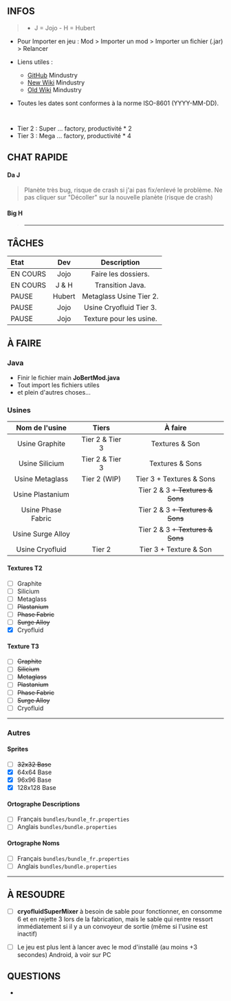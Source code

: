## INFOS

> - J = Jojo - H = Hubert


- Pour Importer en jeu : Mod > Importer un mod > Importer un fichier (.jar) > Relancer

- Liens utiles :
  - [GitHub](https://github.com/Anuken/Mindustry) Mindustry
  - [New Wiki](https://mindustrygame.github.io/wiki/) Mindustry
  - [Old Wiki](https://mindustrygame.github.io/docs/index.html) Mindustry

- Toutes les dates sont conformes à la norme ISO-8601 (YYYY-MM-DD).

``` ```
- Tier 2 : Super ... factory, productivité * 2
- Tier 3 : Mega ... factory, productivité * 4


## CHAT RAPIDE

#### Da J
> Planète très bug, risque de crash si j'ai pas fix/enlevé le problème. Ne pas cliquer sur "Décoller" sur la nouvelle planète (risque de crash)


#### Big H
> ***


## TÂCHES 


| Etat| Dev | Description |
|:-|:-:|:-:|
| EN COURS | Jojo | Faire les dossiers. |
| EN COURS| J & H | Transition Java. |
| PAUSE | Hubert | Metaglass Usine Tier 2. |
| PAUSE | Jojo | Usine Cryofluid Tier 3. |
| PAUSE | Jojo | Texture pour les usine. |


## À FAIRE


### Java

- Finir le fichier main **JoBertMod.java**
- Tout import les fichiers utiles
- et plein d'autres choses...

### Usines

| Nom de l'usine | Tiers | À faire |
| :-:| :-:| :-:|
| Usine Graphite | Tier 2 & Tier 3 | Textures & Son |
| Usine Silicium| Tier 2 & Tier 3 | Textures & Sons |
| Usine Metaglass | Tier 2 (WIP) | Tier 3 + Textures & Sons |
| Usine Plastanium |  | Tier 2 & 3 ~~+ Textures & Sons~~ |
| Usine Phase Fabric |  | Tier 2 & 3 ~~+ Textures & Sons~~ |
| Usine Surge Alloy |  | Tier 2 & 3 ~~+ Textures & Sons~~ |
| Usine Cryofluid | Tier 2 | Tier 3 + Texture & Son |

#### Textures T2
  - [ ] Graphite
  - [ ] Silicium 
  - [ ] Metaglass
  - [ ] ~~Plastanium~~
  - [ ] ~~Phase Fabric~~
  - [ ] ~~Surge Alloy~~
  - [X] Cryofluid

#### Texture T3
  - [ ] ~~Graphite~~
  - [ ] ~~Silicium~~
  - [ ] ~~Metaglass~~
  - [ ] ~~Plastanium~~
  - [ ] ~~Phase Fabric~~
  - [ ] ~~Surge Alloy~~
  - [ ] Cryofluid

- - -

### Autres

#### Sprites
  - [ ] ~~32x32 Base~~
  - [X] 64x64 Base
  - [X] 96x96 Base
  - [X] 128x128 Base

#### Ortographe Descriptions
  - [ ] Français `bundles/bundle_fr.properties`
  - [ ] Anglais `bundles/bundle.properties`

#### Ortographe Noms
  - [ ] Français `bundles/bundle_fr.properties`
  - [ ] Anglais `bundles/bundle.properties`

- - -

## À RESOUDRE

- [ ] **cryofluidSuperMixer** à besoin de sable pour fonctionner, en consomme 6 et en rejette 3 lors de la fabrication, mais le sable qui rentre ressort immédiatement si il y a un convoyeur de sortie (même si l'usine est inactif)
  
- [ ] Le jeu est plus lent à lancer avec le mod d'installé (au moins +3 secondes) Android, à voir sur PC



## QUESTIONS

- 
